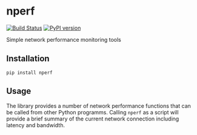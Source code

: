 nperf
=====

[![Build Status](https://travis-ci.org/jncraton/nperf.svg?branch=master)](https://travis-ci.org/jncraton/nperf) [![PyPI version](https://badge.fury.io/py/nperf.svg)](https://badge.fury.io/py/nperf)

Simple network performance monitoring tools

Installation
------------

```pip install nperf```

Usage
-----

The library provides a number of network performance functions that can be called from other Python programms. Calling `nperf` as a script will provide a brief summary of the current network connection including latency and bandwidth.
